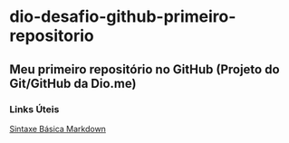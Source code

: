 # dio-desafio-github-primeiro-repositorio
## Meu primeiro repositório no GitHub (Projeto do Git/GitHub da Dio.me)
### Links Úteis
[Sintaxe Básica Markdown](https://www.markdownguide.org/basic-syntax/)
